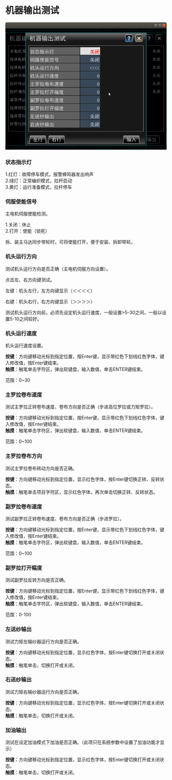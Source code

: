 # 机器输出测试

![](https://raw.githubusercontent.com/HQwangyun/HQ-image/master/%E6%9C%BA%E5%99%A8%E8%BE%93%E5%87%BA%E6%B5%8B%E8%AF%95.png)

### 状态指示灯

1.红灯：故障停车模式，报警蜂鸣器发出响声  
2.绿灯：正常编织模式，拉杆启动  
3.黄灯：运行准备模式，拉杆停车

### 伺服使能信号

主电机伺服使能检测。

1.关闭：休止  
2.打开：使能（锁死）

拆、装主马达同步带轮时，可将使能打开，便于安装、拆卸带轮。

### 机头运行方向

测试机头运行方向是否正确（主电机伺服方向设置）。

点击左、右方向键测试。

左键：机头左行，左方向键显示（＜＜＜＜）

右键：机头右行，右方向键显示（＞＞＞＞）

测试机头运行方向前，必须先设定机头运行速度，一般设置&gt;5-30之间，一般以设置5-10之间较好。

### 机头运行速度

机头运行速度设置。

**按键**：方向键移动光标到指定位置，按Enter键，显示带红色下划线红色字体，键入修改值，按Enter键结束。  
**触摸**：触笔单击字符区，弹出软键盘，输入数值，单击ENTER键结束。

范围：0~30

### 主罗拉卷布速度

测试主罗拉正转卷布速度、卷布方向是否正确（步进高位罗拉或力矩罗拉）。

**按键**：方向键移动光标到指定位置，按Enter键，显示带红色下划线红色字体，键入修改值，按Enter键结束。  
**触摸**：触笔单击字符区，弹出软键盘，输入数值，单击ENTER键结束。

范围：0~100

### 主罗拉卷布方向

测试主罗拉卷布转动方向是否正确。

**按键**：方向键移动光标到指定位置，显示红色字体，按Enter键切换正转、反转状态。  
**触摸**：触笔单击项目字符区，显示红色字体，再次单击切换正转、反转状态。

### 副罗拉卷布速度

测试副罗拉正转卷布速度、卷布方向是否正确（步进罗拉）。

**按键**：方向键移动光标到指定位置，按Enter键，显示带红色下划线红色字体，键入修改值，按Enter键结束。  
**触摸**：触笔单击字符区，弹出软键盘，输入数值，单击ENTER键结束。

范围：0~100

### 副罗拉打开幅度

测试副罗拉反转方向是否正确。

**按键**：方向键移动光标到指定位置，按Enter键，显示带红色下划线红色字体，键入修改值，按Enter键结束。  
**触摸**：触笔单击字符区，弹出软键盘，输入数值，单击ENTER键结束。

范围：0-100

### 左送纱输出 

测试力矩左输纱器运行方向是否正确。

**按键**：方向键移动光标到指定位置，显示红色字体，按Enter键切换打开或关闭状态。  
**触摸**：触笔单击，切换打开或关闭。

### 右送纱输出

测试力矩右输纱器运行方向是否正确。

**按键**：方向键移动光标到指定位置，显示红色字体，按Enter键切换打开或关闭状态。  
**触摸**：触笔单击，切换打开或关闭。

### 加油输出

测试在设定加油模式下加油是否正确。（此项只在系统参数中设置了加油功能才显示）

**按键**：方向键移动光标到指定位置，显示红色字体，按Enter键切换打开或关闭状态。  
**触摸**：触笔单击，切换打开或关闭。


